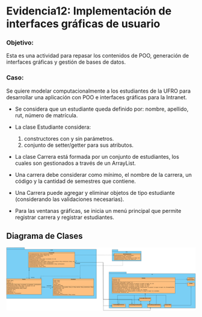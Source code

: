 # Evidencia12: Implementación de interfaces gráficas de usuario

### Objetivo: 
Esta es una actividad para repasar los contenidos de POO, generación de interfaces gráficas y gestión de bases de datos.

### Caso: 
Se quiere modelar computacionalmente a los estudiantes de la UFRO para desarrollar una aplicación con POO e interfaces gráficas para la Intranet.
- Se considera que un estudiante queda definido por: nombre, apellido, rut, número de matrícula.
- La clase Estudiante considera:
  1. constructores con y sin parámetros.
  1. conjunto de setter/getter para sus atributos.
- La clase Carrera está formada por un conjunto de estudiantes, los cuales son gestionados a través de un ArrayList.
- Una carrera debe considerar como mínimo, el nombre de la carrera, un código y la cantidad de semestres que contiene.
- Una Carrera puede agregar y eliminar objetos de tipo estudiante (considerando las validaciones necesarias).
  
- Para las ventanas gráficas, se inicia un menú principal que permite registrar carrera y registrar estudiantes.

## Diagrama de Clases
![img.png](Evidencias/Diagrama-de-Clases.png)